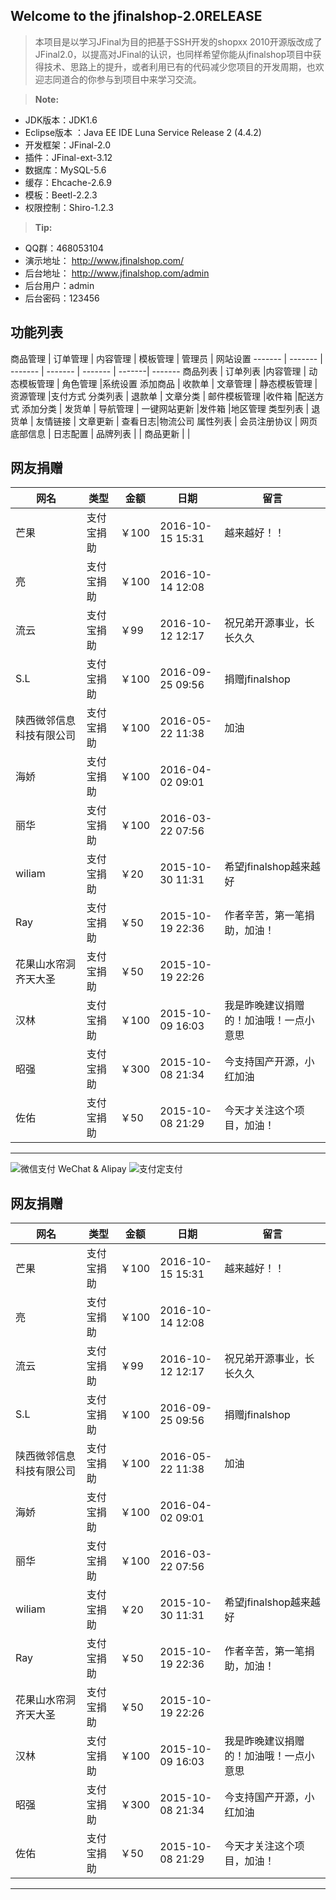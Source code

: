 ****Welcome to the jfinalshop-2.0RELEASE****
---------------------------------------------
> 本项目是以学习JFinal为目的把基于SSH开发的shopxx 2010开源版改成了JFinal2.0，以提高对JFinal的认识，也同样希望你能从jfinalshop项目中获得技术、思路上的提升，或者利用已有的代码减少您项目的开发周期，也欢迎志同道合的你参与到项目中来学习交流。

> **Note:** 
 - JDK版本：JDK1.6
 - Eclipse版本 ：Java EE IDE Luna Service Release 2 (4.4.2)
 - 开发框架：JFinal-2.0
 - 插件：JFinal-ext-3.12
 - 数据库：MySQL-5.6
 - 缓存：Ehcache-2.6.9
 - 模板：Beetl-2.2.3
 - 权限控制：Shiro-1.2.3

> **Tip:**
- QQ群：468053104
- 演示地址： http://www.jfinalshop.com/
- 后台地址： http://www.jfinalshop.com/admin
- 后台用户：admin 
- 后台密码：123456

功能列表
---------------------------------------------------------------------------------------
商品管理 | 订单管理 | 内容管理 | 模板管理 | 管理员 | 网站设置
------- | ------- | ------- | ------- | ------- | -------| -------
商品列表 | 订单列表 |内容管理 | 动态模板管理 | 角色管理 |系统设置
添加商品 | 收款单 | 文章管理 | 静态模板管理 | 资源管理 |支付方式
分类列表 | 退款单 | 文章分类 | 邮件模板管理 |收件箱 |配送方式
添加分类 | 发货单 | 导航管理 | 一键网站更新 |发件箱 |地区管理
类型列表 | 退货单 | 友情链接 | 文章更新 | 查看日志|物流公司
属性列表 | 会员注册协议 | 网页底部信息 | 日志配置 |
品牌列表 |  			| 商品更新 | |

网友捐赠  
---------------------------------------------------------------------  
网名     | 类型| 金额 | 日期   | 留言
-------- | --- | --- | --- |---
芒果 | 支付宝捐助 | ￥100 | 2016-10-15 15:31 |  越来越好！！
亮 | 支付宝捐助 | ￥100 | 2016-10-14 12:08 |  
流云 | 支付宝捐助 | ￥99 | 2016-10-12 12:17 |  祝兄弟开源事业，长长久久
S.L | 支付宝捐助 | ￥100 | 2016-09-25 09:56 | 捐赠jfinalshop 
陕西微邻信息科技有限公司 | 支付宝捐助 | ￥100 | 2016-05-22 11:38 |  加油
海娇 | 支付宝捐助 | ￥100 | 2016-04-02 09:01 | 
丽华 | 支付宝捐助 | ￥100 | 2016-03-22 07:56  |
wiliam | 支付宝捐助 | ￥20 | 2015-10-30 11:31 | 希望jfinalshop越来越好
Ray | 支付宝捐助 | ￥50 | 2015-10-19 22:36 | 作者辛苦，第一笔捐助，加油！ 
花果山水帘洞齐天大圣 | 支付宝捐助 | ￥50 | 2015-10-19 22:26 |  
汉林 | 支付宝捐助 | ￥100 | 2015-10-09 16:03 | 我是昨晚建议捐赠的！加油哦！一点小意思 
昭强 | 支付宝捐助 | ￥300 | 2015-10-08 21:34 | 今支持国产开源，小红加油  
佐佑 | 支付宝捐助 | ￥50 | 2015-10-08 21:29 | 今天才关注这个项目，加油！
----------------------------------------------------
![微信支付](http://www.jfinalshop.com/resources/admin/images/weixin.png) WeChat & Alipay  ![支付定支付](http://www.jfinalshop.com/resources/admin/images/alipay.png) 

网友捐赠  
---------------------------------------------------------------------  
网名     | 类型| 金额 | 日期   | 留言
-------- | --- | --- | --- |---
芒果 | 支付宝捐助 | ￥100 | 2016-10-15 15:31 |  越来越好！！
亮 | 支付宝捐助 | ￥100 | 2016-10-14 12:08 |  
流云 | 支付宝捐助 | ￥99 | 2016-10-12 12:17 |  祝兄弟开源事业，长长久久
S.L | 支付宝捐助 | ￥100 | 2016-09-25 09:56 | 捐赠jfinalshop 
陕西微邻信息科技有限公司 | 支付宝捐助 | ￥100 | 2016-05-22 11:38 |  加油
海娇 | 支付宝捐助 | ￥100 | 2016-04-02 09:01 | 
丽华 | 支付宝捐助 | ￥100 | 2016-03-22 07:56  |
wiliam | 支付宝捐助 | ￥20 | 2015-10-30 11:31 | 希望jfinalshop越来越好
Ray | 支付宝捐助 | ￥50 | 2015-10-19 22:36 | 作者辛苦，第一笔捐助，加油！ 
花果山水帘洞齐天大圣 | 支付宝捐助 | ￥50 | 2015-10-19 22:26 |  
汉林 | 支付宝捐助 | ￥100 | 2015-10-09 16:03 | 我是昨晚建议捐赠的！加油哦！一点小意思 
昭强 | 支付宝捐助 | ￥300 | 2015-10-08 21:34 | 今支持国产开源，小红加油  
佐佑 | 支付宝捐助 | ￥50 | 2015-10-08 21:29 | 今天才关注这个项目，加油！
----------------------------------------------------
